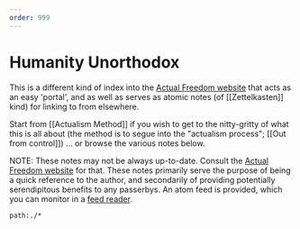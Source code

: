 ```yaml
---
order: 999
---
```


# Humanity Unorthodox

This is a different kind of index into the [Actual Freedom website][AFTweb] that acts as an easy 'portal', and as well as serves as atomic notes (of [[Zettelkasten]] kind) for linking to from elsewhere.

Start from [[Actualism Method]] if you wish to get to the nitty-gritty of what this is all about (the method is to segue into the "actualism process"; [[Out from control]]) ... or browse the various notes below.

NOTE: These notes may not be always up-to-date. Consult the [Actual Freedom website][AFTweb] for that. These notes primarily serve the purpose of being a quick reference to the author, and secondarily of providing potentially serendipitous benefits to any passerbys. An atom feed is provided, which you can monitor in a [feed reader](https://en.wikipedia.org/wiki/News_aggregator).

```query
path:./*
```

[AFTweb]: http://actualfreedom.com.au/
